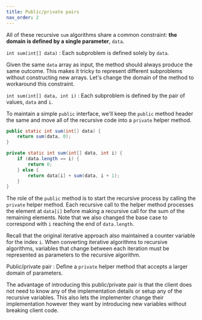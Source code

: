 ```yaml
---
title: Public/private pairs
nav_order: 2
---
```


All of these recursive `sum` algorithms share a common constraint: **the domain is defined by a single parameter**, `data`.

`int sum(int[] data)`
: Each subproblem is defined solely by `data`.

Given the same `data` array as input, the method should always produce the same outcome. This makes it tricky to represent different subproblems without constructing new arrays. Let's change the domain of the method to workaround this constraint.

`int sum(int[] data, int i)`
: Each subproblem is defined by the pair of values, `data` and `i`.

To maintain a simple `public` interface, we'll keep the `public` method header the same and move all of the recursive code into a `private` helper method.

```java
public static int sum(int[] data) {
    return sum(data, 0);
}

private static int sum(int[] data, int i) {
    if (data.length == i) {
        return 0;
    } else {
        return data[i] + sum(data, i + 1);
    }
}
```

The role of the `public` method is to start the recursive process by calling the `private` helper method. Each recursive call to the helper method processes the element at `data[i]` before making a recursive call for the sum of the remaining elements. Note that we also changed the base case to correspond with `i` reaching the end of `data.length`.

Recall that the original iterative approach also maintained a counter variable for the index `i`. When converting iterative algorithms to recursive algorithms, variables that change between each iteration must be represented as parameters to the recursive algorithm.

Public/private pair
: Define a `private` helper method that accepts a larger domain of parameters.

The advantage of introducing this public/private pair is that the client does not need to know any of the implementation details or setup any of the recursive variables. This also lets the implementer change their implementation however they want by introducing new variables without breaking client code.
